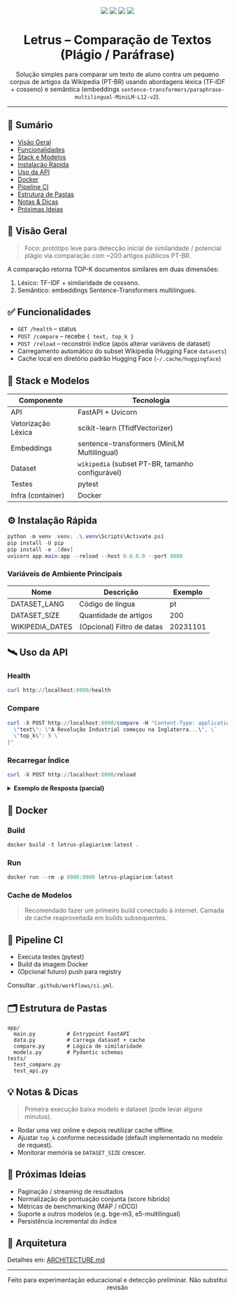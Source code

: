 <!-- Badges -->
<p align="center">
  <img src="https://img.shields.io/badge/python-3.10%2B-3776AB?logo=python&logoColor=white" />
  <img src="https://img.shields.io/badge/FastAPI-0.10+-009688?logo=fastapi" />
  <img src="https://img.shields.io/badge/License-MIT-green" />
  <img src="https://img.shields.io/github/actions/workflow/status/OWNER/REPO/ci.yml?label=CI&logo=github" />
</p>

<h1 align="center">Letrus – Comparação de Textos (Plágio / Paráfrase)</h1>

<p align="center">
Solução simples para comparar um texto de aluno contra um pequeno corpus de artigos da Wikipedia (PT-BR) usando abordagens léxica (TF‑IDF + cosseno) e semântica (embeddings <code>sentence-transformers/paraphrase-multilingual-MiniLM-L12-v2</code>).
</p>

---

## 🔖 Sumário
- [Visão Geral](#-visão-geral)
- [Funcionalidades](#-funcionalidades)
- [Stack e Modelos](#-stack-e-modelos)
- [Instalação Rápida](#-instalação-rápida)
- [Uso da API](#-uso-da-api)
- [Docker](#-docker)
- [Pipeline CI](#-pipeline-ci)
- [Estrutura de Pastas](#-estrutura-de-pastas)
- [Notas & Dicas](#-notas--dicas)
- [Próximas Ideias](#-próximas-ideias)

## 🧭 Visão Geral
> Foco: protótipo leve para detecção inicial de similaridade / potencial plágio via comparação com ~200 artigos públicos PT-BR.

A comparação retorna TOP-K documentos similares em duas dimensões:
1. Léxico: TF-IDF + similaridade de cosseno.
2. Semântico: embeddings Sentence-Transformers multilíngues.

## ✅ Funcionalidades
- `GET /health` – status
- `POST /compare` – recebe `{ text, top_k }`
- `POST /reload` – reconstrói índice (após alterar variáveis de dataset)
- Carregamento automático do subset Wikipedia (Hugging Face `datasets`)
- Cache local em diretório padrão Hugging Face (`~/.cache/huggingface`)

## 🧱 Stack e Modelos
| Componente | Tecnologia |
|------------|------------|
| API | FastAPI + Uvicorn |
| Vetorização Léxica | scikit-learn (TfidfVectorizer) |
| Embeddings | sentence-transformers (MiniLM Multilingual) |
| Dataset | `wikipedia` (subset PT-BR, tamanho configurável) |
| Testes | pytest |
| Infra (container) | Docker |

## ⚙️ Instalação Rápida

```powershell
python -m venv .venv; .\.venv\Scripts\Activate.ps1
pip install -U pip
pip install -e .[dev]
uvicorn app.main:app --reload --host 0.0.0.0 --port 8000
```

### Variáveis de Ambiente Principais
| Nome | Descrição | Exemplo |
|------|-----------|---------|
| DATASET_LANG | Código de língua | pt |
| DATASET_SIZE | Quantidade de artigos | 200 |
| WIKIPEDIA_DATES | (Opcional) Filtro de datas | 20231101 |

## 🛰️ Uso da API

### Health
```powershell
curl http://localhost:8000/health
```

### Compare
```powershell
curl -X POST http://localhost:8000/compare -H "Content-Type: application/json" -d "{ \`
  \"text\": \"A Revolução Industrial começou na Inglaterra...\", \`
  \"top_k\": 5 \`
}"
```

### Recarregar Índice
```powershell
curl -X POST http://localhost:8000/reload
```

<details>
<summary><strong>Exemplo de Resposta (parcial)</strong></summary>

```json
{
  "lexical": [
    {"doc_id": 42, "score": 0.612, "title": "Revolução Industrial"},
    {"doc_id": 7,  "score": 0.401, "title": "Inglaterra"}
  ],
  "semantic": [
    {"doc_id": 42, "score": 0.812, "title": "Revolução Industrial"},
    {"doc_id": 15, "score": 0.676, "title": "Máquinas a vapor"}
  ]
}
```
</details>

## 🐳 Docker

### Build
```powershell
docker build -t letrus-plagiarism:latest .
```

### Run
```powershell
docker run --rm -p 8000:8000 letrus-plagiarism:latest
```

### Cache de Modelos
> Recomendado fazer um primeiro build conectado à internet. Camada de cache reaproveitada em builds subsequentes.

## 🔁 Pipeline CI
- Executa testes (pytest)
- Build da imagem Docker
- (Opcional futuro) push para registry

Consultar `.github/workflows/ci.yml`.

## 🗂️ Estrutura de Pastas
```text
app/
  main.py          # Entrypoint FastAPI
  data.py          # Carrega dataset + cache
  compare.py       # Lógica de similaridade
  models.py        # Pydantic schemas
tests/
  test_compare.py
  test_api.py
```

## 💡 Notas & Dicas
> Primeira execução baixa modelo e dataset (pode levar alguns minutos).

- Rodar uma vez online e depois reutilizar cache offline.
- Ajustar `top_k` conforme necessidade (default implementado no modelo de request).
- Monitorar memória se `DATASET_SIZE` crescer.

## 🚀 Próximas Ideias
- Paginação / streaming de resultados
- Normalização de pontuação conjunta (score híbrido)
- Métricas de benchmarking (MAP / nDCG)
- Suporte a outros modelos (e.g. bge-m3, e5-multilingual)
- Persistência incremental do índice

## 🧭 Arquitetura
Detalhes em: [ARCHITECTURE.md](./ARCHITECTURE.md)

---

<p align="center">
Feito para experimentação educacional e detecção preliminar. Não substitui revisão